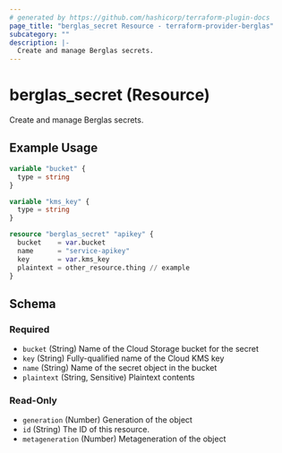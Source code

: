 ```yaml
---
# generated by https://github.com/hashicorp/terraform-plugin-docs
page_title: "berglas_secret Resource - terraform-provider-berglas"
subcategory: ""
description: |-
  Create and manage Berglas secrets.
---
```


# berglas_secret (Resource)

Create and manage Berglas secrets.

## Example Usage

```terraform
variable "bucket" {
  type = string
}

variable "kms_key" {
  type = string
}

resource "berglas_secret" "apikey" {
  bucket    = var.bucket
  name      = "service-apikey"
  key       = var.kms_key
  plaintext = other_resource.thing // example
}
```

<!-- schema generated by tfplugindocs -->
## Schema

### Required

- `bucket` (String) Name of the Cloud Storage bucket for the secret
- `key` (String) Fully-qualified name of the Cloud KMS key
- `name` (String) Name of the secret object in the bucket
- `plaintext` (String, Sensitive) Plaintext contents

### Read-Only

- `generation` (Number) Generation of the object
- `id` (String) The ID of this resource.
- `metageneration` (Number) Metageneration of the object


